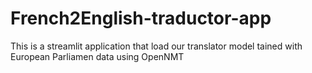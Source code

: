 # French2English-traductor-app
This is a streamlit application that load our translator model tained with European Parliamen data using OpenNMT
